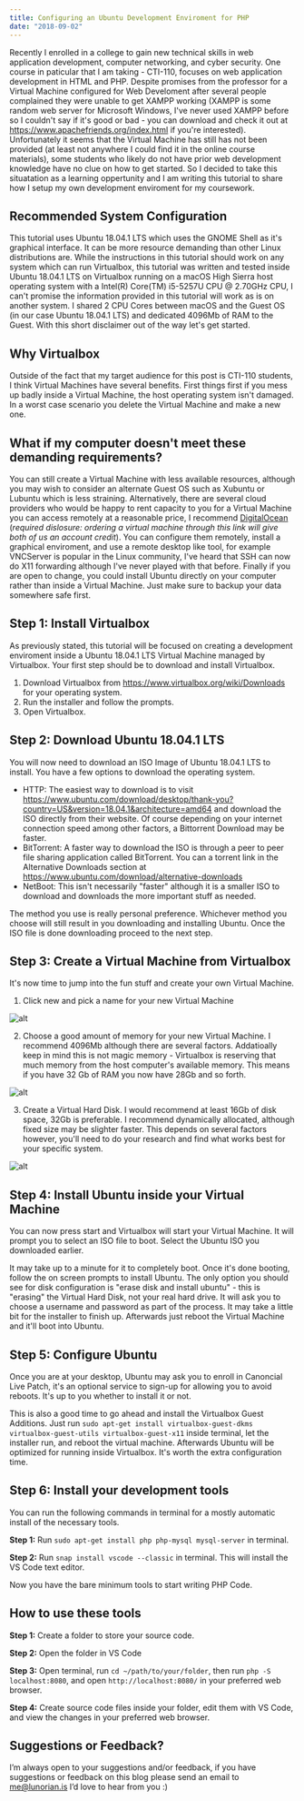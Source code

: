 ```yaml
---
title: Configuring an Ubuntu Development Enviroment for PHP
date: "2018-09-02"
---
```


Recently I enrolled in a college to gain new technical skills in web application development, computer networking, and cyber security. One course in paticular that I am taking - CTI-110, focuses on web application development in HTML and PHP. Despite promises from the professor for a Virtual Machine configured for Web Develoment after several people complained they were unable to get XAMPP working (XAMPP is some random web server for Microsoft Windows, I've never used XAMPP before so I couldn't say if it's good or bad - you can download and check it out at https://www.apachefriends.org/index.html if you're interested). Unfortunately it seems that the Virtual Machine has still has not been provided (at least not anywhere I could find it in the online course materials), some students who likely do not have prior web development knowledge have no clue on how to get started. So I decided to take this situatation as a learning oppertunity and I am writing this tutorial to share how I setup my own development enviroment for my coursework.

## Recommended System Configuration
This tutorial uses Ubuntu 18.04.1 LTS which uses the GNOME Shell as it's graphical interface. It can be more resource demanding than other Linux distributions are. While the instructions in this tutorial should work on any system which can run Virtualbox, this tutorial was written and tested inside Ubuntu 18.04.1 LTS on Virtualbox running on a macOS High Sierra host operating system with a Intel(R) Core(TM) i5-5257U CPU @ 2.70GHz CPU, I can't promise the information provided in this tutorial will work as is on another system. I shared 2 CPU Cores between macOS and the Guest OS (in our case Ubuntu 18.04.1 LTS) and dedicated 4096Mb of RAM to the Guest. With this short disclaimer out of the way let's get started.

## Why Virtualbox
Outside of the fact that my target audience for this post is CTI-110 students, I think Virtual Machines have several benefits. First things first if you mess up badly inside a Virtual Machine, the host operating system isn't damaged. In a worst case scenario you delete the Virtual Machine and make a new one.

## What if my computer doesn't meet these demanding requirements?
You can still create a Virtual Machine with less available resources, although you may wish to consider an alternate Guest OS such as Xubuntu or Lubuntu which is less straining. Alternatively, there are several cloud providers who would be happy to rent capacity to you for a Virtual Machine you can access remotely at a reasonable price, I recommend [DigitalOcean](https://m.do.co/c/cdc55ee0cd03) (*required dislosure: ordering a virtual machine through this link will give both of us an account credit*). You can configure them remotely, install a graphical enviroment, and use a remote desktop like tool, for example VNCServer is popular in the Linux community, I've heard that SSH can now do X11 forwarding although I've never played with that before. Finally if you are open to change, you could install Ubuntu directly on your computer rather than inside a Virtual Machine. Just make sure to backup your data somewhere safe first.

## Step 1: Install Virtualbox
As previously stated, this tutorial will be focused on creating a development enviroment inside a Ubuntu 18.04.1 LTS Virtual Machine managed by Virtualbox. Your first step should be to download and install Virtualbox.

1) Download Virtualbox from https://www.virtualbox.org/wiki/Downloads for your operating system.
2) Run the installer and follow the prompts.
3) Open Virtualbox.

## Step 2: Download Ubuntu 18.04.1 LTS
You will now need to download an ISO Image of Ubuntu 18.04.1 LTS to install. You have a few options to download the operating system.

* HTTP: The easiest way to download is to visit https://www.ubuntu.com/download/desktop/thank-you?country=US&version=18.04.1&architecture=amd64 and download the ISO directly from their website. Of course depending on your internet connection speed among other factors, a Bittorrent Download may be faster.
* BitTorrent: A faster way to download the ISO is through a peer to peer file sharing application called BitTorrent. You can a torrent link in the Alternative Downloads section at https://www.ubuntu.com/download/alternative-downloads
* NetBoot: This isn't necessarily "faster" although it is a smaller ISO to download and downloads the more important stuff as needed.

The method you use is really personal preference. Whichever method you choose will still result in you downloading and installing Ubuntu. Once the ISO file is done downloading proceed to the next step.

## Step 3: Create a Virtual Machine from Virtualbox
It's now time to jump into the fun stuff and create your own Virtual Machine.

1) Click new and pick a name for your new Virtual Machine

![alt](/static/images/configuring-an-ubuntu-development-enviroment-for-php/screenshot-1.png)

2) Choose a good amount of memory for your new Virtual Machine. I recommend 4096Mb although there are several factors. Addatioally keep in mind this is not magic memory - Virtualbox is reserving that much memory from the host computer's available memory. This means if you have 32 Gb of RAM you now have 28Gb and so forth.

![alt](/static/images/configuring-an-ubuntu-development-enviroment-for-php/screenshot-2.png)

3) Create a Virtual Hard Disk. I would recommend at least 16Gb of disk space, 32Gb is preferable. I recommend dynamically allocated, although fixed size may be slighter faster. This depends on several factors however, you'll need to do your research and find what works best for your specific system.

![alt](/static/images/configuring-an-ubuntu-development-enviroment-for-php/screenshot-3.png)

## Step 4: Install Ubuntu inside your Virtual Machine
You can now press start and Virtualbox will start your Virtual Machine. It will prompt you to select an ISO file to boot. Select the Ubuntu ISO you downloaded earlier.

It may take up to a minute for it to completely boot. Once it's done booting, follow the on screen prompts to install Ubuntu. The only option you should see for disk configuration is "erase disk and install ubuntu" - this is "erasing" the Virtual Hard Disk, not your real hard drive. It will ask you to choose a username and password as part of the process. It may take a little bit for the installer to finish up. Afterwards just reboot the Virtual Machine and it'll boot into Ubuntu.

## Step 5: Configure Ubuntu
Once you are at your desktop, Ubuntu may ask you to enroll in Canoncial Live Patch, it's an optional service to sign-up for allowing you to avoid reboots. It's up to you whether to install it or not.

This is also a good time to go ahead and install the Virtualbox Guest Additions. Just run `sudo apt-get install virtualbox-guest-dkms virtualbox-guest-utils virtualbox-guest-x11` inside terminal, let the installer run, and reboot the virtual machine. Afterwards Ubuntu will be optimized for running inside Virtualbox. It's worth the extra configuration time.

## Step 6: Install your development tools

You can run the following commands in terminal for a mostly automatic install of the necessary tools.

**Step 1:** Run `sudo apt-get install php php-mysql mysql-server` in terminal.

**Step 2:** Run `snap install vscode --classic` in terminal. This will install the VS Code text editor.

Now you have the bare minimum tools to start writing PHP Code.

## How to use these tools

**Step 1:** Create a folder to store your source code.

**Step 2:** Open the folder in VS Code

**Step 3:** Open terminal, run `cd ~/path/to/your/folder`, then run `php -S localhost:8080`, and open `http://localhost:8080/` in your preferred web browser.

**Step 4:** Create source code files inside your folder, edit them with VS Code, and view the changes in your preferred web browser.

## Suggestions or Feedback?
I’m always open to your suggestions and/or feedback, if you have suggestions or feedback on this blog please send an email to me@lunorian.is I’d love to hear from you :)